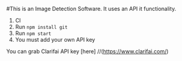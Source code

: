 #This is an Image Detection Software.
It uses an API it functionality.
1. Cl
2. Run `npm install git `
3. Run `npm start`
4. You must add your own API key 

You can grab Clarifai API key [here] 
//(https://www.clarifai.com/)
